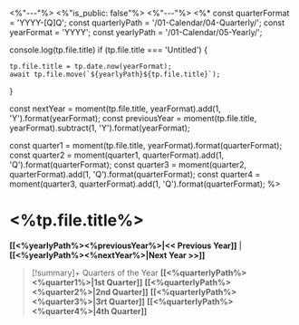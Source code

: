 <%"---"%>
<%"is_public: false"%>
<%"---"%>
<%*
const quarterFormat = 'YYYY-[Q]Q';
const quarterlyPath = '/01-Calendar/04-Quarterly/';
const yearFormat = 'YYYY';
const yearlyPath = '/01-Calendar/05-Yearly/';

console.log(tp.file.title)
if (tp.file.title === 'Untitled') {

	tp.file.title = tp.date.now(yearFormat);
	await tp.file.move(`${yearlyPath}${tp.file.title}`);
}

const nextYear = moment(tp.file.title, yearFormat).add(1, 'Y').format(yearFormat);
const previousYear = moment(tp.file.title, yearFormat).subtract(1, 'Y').format(yearFormat);

const quarter1 = moment(tp.file.title, yearFormat).format(quarterFormat);
const quarter2 = moment(quarter1, quarterFormat).add(1, 'Q').format(quarterFormat);
const quarter3 = moment(quarter2, quarterFormat).add(1, 'Q').format(quarterFormat);
const quarter4 = moment(quarter3, quarterFormat).add(1, 'Q').format(quarterFormat);
%>
# <%tp.file.title%>

**[[<%yearlyPath%><%previousYear%>|<< Previous Year]]** | **[[<%yearlyPath%><%nextYear%>|Next Year >>]]**

> [!summary]+ Quarters of the Year
> **[[<%quarterlyPath%><%quarter1%>|1st Quarter]]**
> **[[<%quarterlyPath%><%quarter2%>|2nd Quarter]]**
> **[[<%quarterlyPath%><%quarter3%>|3rt Quarter]]**
> **[[<%quarterlyPath%><%quarter4%>|4th Quarter]]**